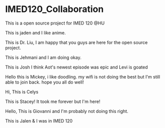 # IMED120_Collaboration
This is a open source project for IMED 120 @HU

This is jaden and I like anime.

This is Dr. Liu, I am happy that you guys are here for the open source project.

This is Jehmani and I am doing okay.

This is Josh I think Aot's newest episode was epic and Levi is goated

Hello this is Mickey, i like doodling. my wifi is not doing the best but I'm still able to join back. hope you all do well!

Hi, This is Celys

This is Stacey! It took me forever but I'm here!

Hello, This is Giovanni and I'm probably not doing this right. 

This is Jalen & I was in IMED 120
